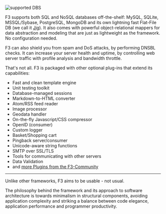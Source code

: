 ![supported DBS](gui/img/supported_dbs.jpg)

F3 supports both SQL and NoSQL databases off-the-shelf: MySQL, SQLite, MSSQL/Sybase, PostgreSQL, MongoDB and its own lightning fast Flat-File DB (we call it [Jig](jig)). It also comes with powerful object-relational mappers for data abstraction and modeling that are just as lightweight as the framework. No configuration needed.

F3 can also shield you from spam and DoS attacks, by performing DNSBL checks. It can increase your server health and uptime, by controlling web server traffic with profile analysis and bandwidth throttle.

That's not all. F3 is packaged with other optional plug-ins that extend its capabilities:

* Fast and clean template engine
* Unit testing toolkit
* Database-managed sessions
* Markdown-to-HTML converter
* Atom/RSS feed reader
* Image processor
* Geodata handler
* On-the-fly Javascript/CSS compressor
* OpenID (consumer)
* Custom logger
* Basket/Shopping cart
* Pingback server/consumer
* Unicode-aware string functions
* SMTP over SSL/TLS
* Tools for communicating with other servers
* Data Validation
* and [more Plugins from the F3-Community](plugins)

---

Unlike other frameworks, F3 aims to be usable - not usual.

The philosophy behind the framework and its approach to software architecture is towards minimalism in structural components, avoiding application complexity and striking a balance between code elegance, application performance and programmer productivity.
